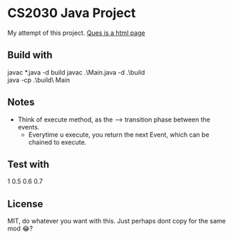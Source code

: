 # CS2030 Java Project
My attempt of this project. [Ques is a html page](./Ques)

## Build with
javac *.java -d build
javac .\Main.java -d .\build\
java -cp .\build\ Main

## Notes
- Think of execute method, as the --> transition phase between the events.
    - Everytime u execute, you return the next Event, which can be chained to execute.

## Test with
1
0.5
0.6
0.7

## License
MIT, do whatever you want with this. Just perhaps dont copy for the same mod 😂?